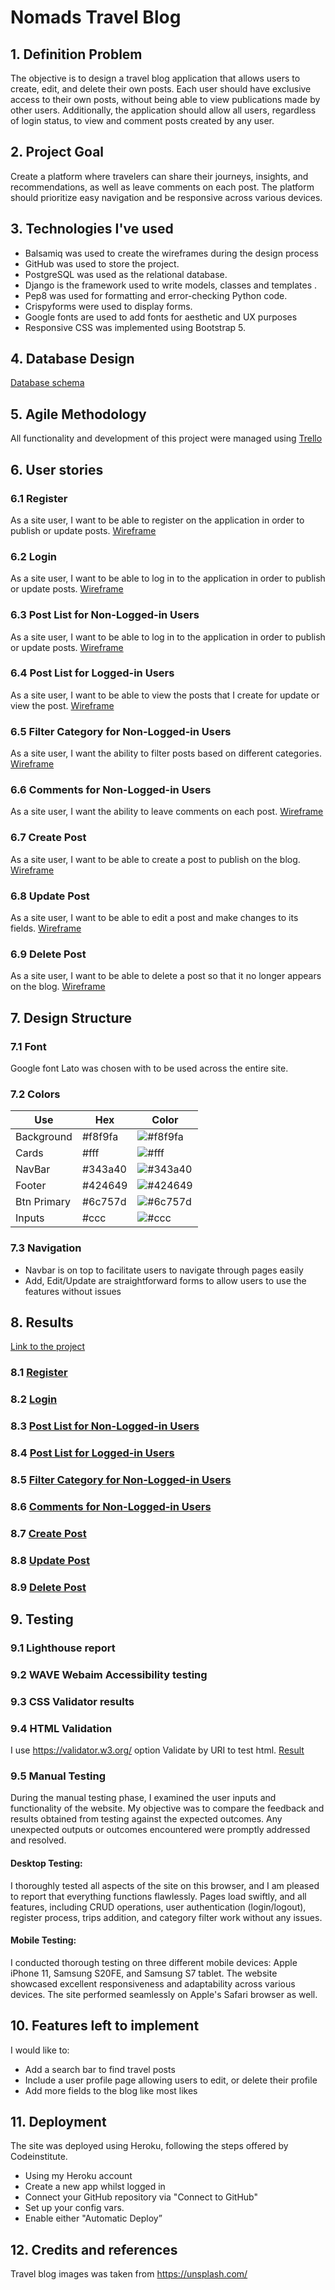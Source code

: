 
# Nomads Travel Blog

## 1. Definition Problem

The objective is to design a travel blog application that allows users to create, edit, and delete their own posts. Each user should have exclusive access to their own posts, without being able to view publications made by other users. Additionally, the application should allow all users, regardless of login status, to view and comment posts created by any user.

## 2. Project Goal
Create a platform where travelers can share their journeys, insights, and recommendations, as well as leave comments on each post. The platform should prioritize easy navigation and be responsive across various devices.

## 3. Technologies I've used
- Balsamiq was used to create the wireframes during the design process
- GitHub was used to store the project.
- PostgreSQL was used as the relational database.
- Django is the framework used to write models, classes and templates .
- Pep8 was used for formatting and error-checking Python code.
- Crispyforms were used to display forms.
- Google fonts are used to add fonts for aesthetic and UX purposes
- Responsive CSS was implemented using Bootstrap 5.


## 4. Database Design
[Database schema](https://github.com/julifmontoya/django-blog-temp/blob/master/doc/3_DB_Schema.jpg)

## 5. Agile Methodology
All functionality and development of this project were managed using [Trello](https://github.com/julifmontoya/django-blog-temp/blob/master/doc/3_DB_Schema.jpg)

## 6. User stories
###  6.1 Register
As a site user, I want to be able to register on the application in order to publish or update posts. [Wireframe](https://github.com/julifmontoya/django-blog-temp/blob/master/doc/6_1_Register.png)

###  6.2 Login
As a site user, I want to be able to log in to the application in order to publish or update posts. [Wireframe](https://github.com/julifmontoya/django-blog-temp/blob/master/doc/6_2_Login.png)

###  6.3 Post List for Non-Logged-in Users
As a site user, I want to be able to log in to the application in order to publish or update posts. [Wireframe](https://github.com/julifmontoya/django-blog-temp/blob/master/doc/6_3_Post%20List%20Non-Logged-in.png)

###  6.4 Post List for Logged-in Users
As a site user, I want to be able to view the posts that I create for update or view the post. [Wireframe](https://github.com/julifmontoya/django-blog-temp/blob/master/doc/6_4_FIlter%20Category.png)

###  6.5 Filter Category for Non-Logged-in Users
As a site user, I want the ability to filter posts based on different categories.
[Wireframe](https://github.com/julifmontoya/django-blog-temp/blob/master/doc/6_5_Comments.png)

###  6.6 Comments for Non-Logged-in Users
As a site user, I want the ability to leave comments on each post. [Wireframe](https://github.com/julifmontoya/django-blog-temp/blob/master/doc/6_6_Post%20List%20for%20Logged-in.png)

### 6.7 Create Post
As a site user, I want to be able to create a post to publish on the blog. [Wireframe](https://github.com/julifmontoya/django-blog-temp/blob/master/doc/6_7_Create%20Post.png)

### 6.8 Update Post
As a site user, I want to be able to edit a post and make changes to its fields.
[Wireframe](https://github.com/julifmontoya/django-blog-temp/blob/master/doc/6_8_Update.png.png)

### 6.9 Delete Post
As a site user, I want to be able to delete a post so that it no longer appears on the blog. [Wireframe](https://github.com/julifmontoya/django-blog-temp/blob/master/doc/6_9_Delete%20Confirm.png)

## 7. Design Structure
### 7.1 Font
Google font Lato was chosen with to be used across the entire site.

### 7.2 Colors
| Use           | Hex     | Color                                                    |
| ------------- | ------- | -------------------------------------------------------- |
| Background    | #f8f9fa | ![#f8f9fa](https://via.placeholder.com/10/f8f9fa?text=+) |
| Cards         | #fff    | ![#fff](https://via.placeholder.com/10/fff?text=+)       |
| NavBar        | #343a40 | ![#343a40](https://via.placeholder.com/10/343a40?text=+) |
| Footer        | #424649 | ![#424649](https://via.placeholder.com/10/424649?text=+) |
| Btn Primary   | #6c757d | ![#6c757d](https://via.placeholder.com/10/6c757d?text=+) |
| Inputs        | #ccc    | ![#ccc](https://via.placeholder.com/10/ccc?text=+)       |

### 7.3 Navigation
- Navbar is on top to facilitate users to navigate through pages easily
- Add, Edit/Update are straightforward forms to allow users to use the features without issues

## 8. Results
[Link to the project](https://django-blog-temp.vercel.app/)

###  8.1 [Register]()

###  8.2 [Login]()

###  8.3 [Post List for Non-Logged-in Users]()

###  8.4 [Post List for Logged-in Users]()

###  8.5 [Filter Category for Non-Logged-in Users]()

###  8.6 [Comments for Non-Logged-in Users]()

### 8.7 [Create Post]()

### 8.8 [Update Post]()

### 8.9 [Delete Post]()

## 9. Testing
### 9.1 Lighthouse report

### 9.2 WAVE Webaim Accessibility testing

### 9.3 CSS Validator results

### 9.4 HTML Validation
I use https://validator.w3.org/ option Validate by URI to test html. [Result]()

### 9.5 Manual Testing
During the manual testing phase, I examined the user inputs and functionality of the website. My objective was to compare the feedback and results obtained from testing against the expected outcomes. Any unexpected outputs or outcomes encountered were promptly addressed and resolved.

#### Desktop Testing:
I thoroughly tested all aspects of the site on this browser, and I am pleased to report that everything functions flawlessly. Pages load swiftly, and all features, including CRUD operations, user authentication (login/logout), register process, trips addition, and category filter work without any issues.

#### Mobile Testing:
I conducted thorough testing on three different mobile devices: Apple iPhone 11, Samsung S20FE, and Samsung S7 tablet. The website showcased excellent responsiveness and adaptability across various devices. The site performed seamlessly on Apple's Safari browser as well.

## 10. Features left to implement
I would like to: 
-	Add a search bar to find travel posts
-	Include a user profile page allowing users to edit, or delete their profile
-	Add more fields to the blog like most likes

## 11. Deployment
The site was deployed using Heroku, following the steps offered by Codeinstitute.
- Using my Heroku account 
- Create a new app whilst logged in
- Connect your GitHub repository via "Connect to GitHub"
- Set up your config vars.
- Enable either "Automatic Deploy”

## 12. Credits and references
Travel blog images was taken from https://unsplash.com/